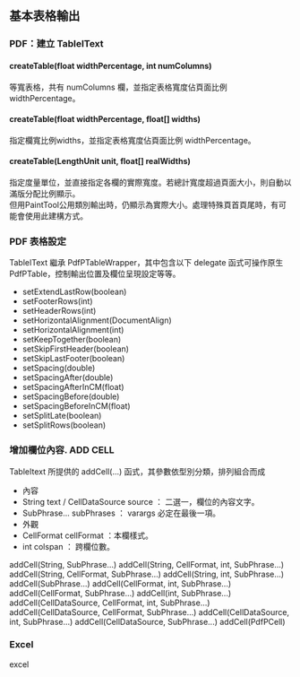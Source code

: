 ## 基本表格輸出

### PDF：建立 TableIText

#### createTable\(float widthPercentage, int numColumns\)

等寬表格，共有 numColumns 欄，並指定表格寬度佔頁面比例 widthPercentage。

#### createTable\(float widthPercentage, float\[\] widths\)

指定欄寬比例widths，並指定表格寬度佔頁面比例 widthPercentage。

#### createTable\(LengthUnit unit, float\[\] realWidths\)

指定度量單位，並直接指定各欄的實際寬度。若總計寬度超過頁面大小，則自動以滿版分配比例顯示。  
但用PaintTool公用類別輸出時，仍顯示為實際大小。處理特殊頁首頁尾時，有可能會使用此建構方式。

### PDF 表格設定

TableIText 繼承 PdfPTableWrapper，其中包含以下 delegate 函式可操作原生 PdfPTable，控制輸出位置及欄位呈現設定等等。

* setExtendLastRow\(boolean\)
* setFooterRows\(int\)
* setHeaderRows\(int\)
* setHorizontalAlignment\(DocumentAlign\)
* setHorizontalAlignment\(int\)
* setKeepTogether\(boolean\)
* setSkipFirstHeader\(boolean\)
* setSkipLastFooter\(boolean\)
* setSpacing\(double\)
* setSpacingAfter\(double\)
* setSpacingAfterInCM\(float\)
* setSpacingBefore\(double\)
* setSpacingBeforeInCM\(float\)
* setSplitLate\(boolean\)
* setSplitRows\(boolean\)

### 增加欄位內容. ADD CELL

TableItext 所提供的 addCell(...) 函式，其參數依型別分類，排列組合而成

* 內容 
 * String text / CellDataSource source ： 二選一，欄位的內容文字。
 * SubPhrase... subPhrases ： varargs 必定在最後一項。
* 外觀
 * CellFormat cellFormat ：本欄樣式。
 * int colspan ： 跨欄位數。
 

addCell(String, SubPhrase...)
addCell(String, CellFormat, int, SubPhrase...)
addCell(String, CellFormat, SubPhrase...)
addCell(String, int, SubPhrase...)
addCell(SubPhrase...)
addCell(CellFormat, int, SubPhrase...)
addCell(CellFormat, SubPhrase...)
addCell(int, SubPhrase...)
addCell(CellDataSource, CellFormat, int, SubPhrase...)
addCell(CellDataSource, CellFormat, SubPhrase...)
addCell(CellDataSource, int, SubPhrase...)
addCell(CellDataSource, SubPhrase...)
addCell(PdfPCell)






### Excel

excel


